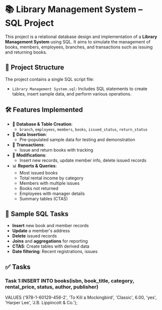 # 📚 Library Management System – SQL Project

This project is a relational database design and implementation of a **Library Management System** using SQL. It aims to simulate the management of books, members, employees, branches, and transactions such as issuing and returning books.

## 📂 Project Structure

The project contains a single SQL script file:
- `Library Management System.sql`: Includes SQL statements to create tables, insert sample data, and perform various operations.

## 🛠️ Features Implemented

- 📁 **Database & Table Creation**:
  - `branch`, `employees`, `members`, `books`, `issued_status`, `return_status`
- 🧾 **Data Insertion**:
  - Pre-populated sample data for testing and demonstration
- 🔄 **Transactions**:
  - Issue and return books with tracking
- 🔧 **Modifications**:
  - Insert new records, update member info, delete issued records
- 📊 **Reports & Queries**:
  - Most issued books
  - Total rental income by category
  - Members with multiple issues
  - Books not returned
  - Employees with manager details
  - Summary tables (CTAS)

## 📌 Sample SQL Tasks

- **Insert** new book and member records
- **Update** a member's address
- **Delete** issued records
- **Joins** and **aggregations** for reporting
- **CTAS**: Create tables with derived data
- **Date filtering**: Recent registrations, issues

## ✅ Tasks

### Task 1:INSERT INTO books(isbn, book_title, category, rental_price, status, author, publisher)
VALUES
('978-1-60129-456-2', 'To Kill a Mockingbird', 'Classic', 6.00, 'yes', 'Harper Lee', 'J.B. Lippincott & Co.');

